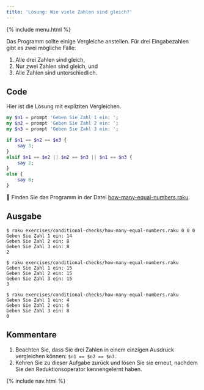 ```yaml
---
title: 'Lösung: Wie viele Zahlen sind gleich?'
---
```


{% include menu.html %}

Das Programm sollte einige Vergleiche anstellen. Für drei Eingabezahlen gibt es zwei mögliche Fälle:

1. Alle drei Zahlen sind gleich,
1. Nur zwei Zahlen sind gleich, und
1. Alle Zahlen sind unterschiedlich.

## Code

Hier ist die Lösung mit expliziten Vergleichen.

```raku
my $n1 = prompt 'Geben Sie Zahl 1 ein: ';
my $n2 = prompt 'Geben Sie Zahl 2 ein: ';
my $n3 = prompt 'Geben Sie Zahl 3 ein: ';

if $n1 == $n2 == $n3 {
    say 3;
}
elsif $n1 == $n2 || $n2 == $n3 || $n1 == $n3 {
    say 2;
}
else {
    say 0;
}
```

🦋 Finden Sie das Programm in der Datei [how-many-equal-numbers.raku](https://github.com/ash/raku-course/blob/master/exercises/conditional-checks/how-many-equal-numbers.raku).

## Ausgabe

```console
$ raku exercises/conditional-checks/how-many-equal-numbers.raku 0 0 0
Geben Sie Zahl 1 ein: 14
Geben Sie Zahl 2 ein: 8
Geben Sie Zahl 3 ein: 8
2

$ raku exercises/conditional-checks/how-many-equal-numbers.raku 
Geben Sie Zahl 1 ein: 15
Geben Sie Zahl 2 ein: 15
Geben Sie Zahl 3 ein: 15
3

$ raku exercises/conditional-checks/how-many-equal-numbers.raku 
Geben Sie Zahl 1 ein: 4
Geben Sie Zahl 2 ein: 6
Geben Sie Zahl 3 ein: 8
0
```

## Kommentare

1. Beachten Sie, dass Sie drei Zahlen in einem einzigen Ausdruck vergleichen können: `$n1 == $n2 == $n3`.
1. Kehren Sie zu dieser Aufgabe zurück und lösen Sie sie erneut, nachdem Sie den Reduktionsoperator kennengelernt haben.

{% include nav.html %}